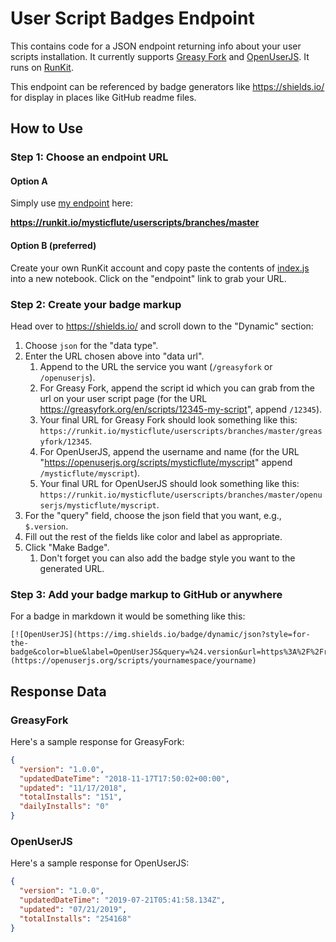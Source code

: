 User Script Badges Endpoint
===========================

This contains code for a JSON endpoint returning info about your user scripts installation. It currently supports [Greasy Fork](https://greasyfork.org/) and [OpenUserJS](https://openuserjs.org/). It runs on [RunKit](http://runkit.com/).

This endpoint can be referenced by badge generators like https://shields.io/ for display in places like GitHub readme files.

## How to Use

### Step 1: Choose an endpoint URL

#### Option A

Simply use [my endpoint](https://runkit.com/mysticflute/userscripts) here:

**https://runkit.io/mysticflute/userscripts/branches/master**

#### Option B (preferred)

Create your own RunKit account and copy paste the contents of [index.js](index.js) into a new notebook. Click on the "endpoint" link to grab your URL.

### Step 2: Create your badge markup

Head over to https://shields.io/ and scroll down to the "Dynamic" section:

1. Choose `json` for the "data type".
2. Enter the URL chosen above into "data url".
    1. Append to the URL the service you want (`/greasyfork` or `/openuserjs`).
    2. For Greasy Fork, append the script id which you can grab from the url on your user script page (for the URL https://greasyfork.org/en/scripts/12345-my-script", append `/12345`).
    3. Your final URL for Greasy Fork should look something like this:
    `https://runkit.io/mysticflute/userscripts/branches/master/greasyfork/12345`.
    4. For OpenUserJS, append the username and name (for the URL "https://openuserjs.org/scripts/mysticflute/myscript" append `/mysticflute/myscript`).
    5. Your final URL for OpenUserJS should look something like this:
    `https://runkit.io/mysticflute/userscripts/branches/master/openuserjs/mysticflute/myscript`.
3. For the "query" field, choose the json field that you want, e.g., `$.version`.
4. Fill out the rest of the fields like color and label as appropriate.
5. Click "Make Badge".
    1. Don't forget you can also add the badge style you want to the generated URL.

### Step 3: Add your badge markup to GitHub or anywhere

For a badge in markdown it would be something like this:

```
[![OpenUserJS](https://img.shields.io/badge/dynamic/json?style=for-the-badge&color=blue&label=OpenUserJS&query=%24.version&url=https%3A%2F%2Frunkit.io%2Fmysticflute%2Fuserscripts%2Fbranches%2Fmaster%2Fopenuserjs%2Fsample%2Fsample)](https://openuserjs.org/scripts/yournamespace/yourname)
```

## Response Data

### GreasyFork

Here's a sample response for GreasyFork:

```json
{
  "version": "1.0.0",
  "updatedDateTime": "2018-11-17T17:50:02+00:00",
  "updated": "11/17/2018",
  "totalInstalls": "151",
  "dailyInstalls": "0"
}
```

### OpenUserJS

Here's a sample response for OpenUserJS:

```json
{
  "version": "1.0.0",
  "updatedDateTime": "2019-07-21T05:41:58.134Z",
  "updated": "07/21/2019",
  "totalInstalls": "254168"
}
 ```

